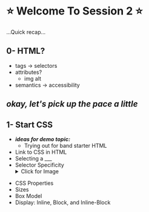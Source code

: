 # :star: Welcome To Session 2 :star:

...Quick recap...
## 0- HTML?
- tags -> selectors
- attributes?
  - img alt
- semantics -> accessibility

***okay, let's pick up the pace a little***
---
## 1- Start CSS
- ***ideas for demo topic:***
  - Trying out for band starter HTML
- Link to CSS in HTML
- Selecting a ___
- Selector Specificity<details>
    <summary> Click for Image </summary>
    <img src="css-specificity.gif" style="width: 70%">
</details>

- CSS Properties
- Sizes 
- Box Model
- Display: Inline, Block, and Inline-Block